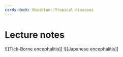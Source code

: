 ```yaml
---
cards-deck: Obsidian::Tropical diseases
---
```


# Lecture notes
![[Tick-Borne encephalitis]]
![[Japanese encephalitis]]